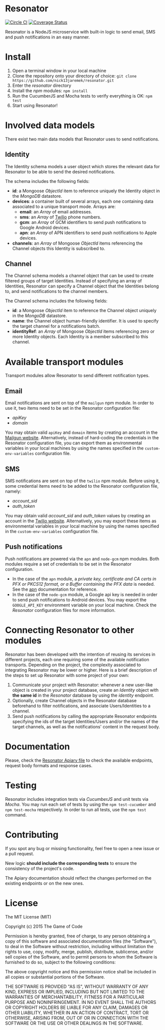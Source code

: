 Resonator
=========

[![Circle CI](https://circleci.com/gh/thegameofcode/resonator/tree/master.svg?style=svg)](https://circleci.com/gh/thegameofcode/resonator/tree/master)
[![Coverage Status](https://coveralls.io/repos/thegameofcode/resonator/badge.svg?branch=master&service=github)](https://coveralls.io/github/thegameofcode/resonator?branch=master)

Resonator is a NodeJS microservice with built-in logic to send email, SMS and push notifications in an easy manner.

# Install

1. Open a terminal window in your local machine
2. Clone the repository onto your directory of choice: `git clone https://github.com/nick13jaremek/resonator.git`
3. Enter the *resonator* directory
4. Install the *npm* modules: `npm install`
5. Run the CucumberJS and Mocha tests to verify everything is OK: `npm test`
6. Start using Resonator!

# Involved data models

There exist two main data models that Resonator uses to send notifications.

## Identity

The Identity schema models a user object which stores the relevant data for Resonator to be able to send the desired notifications.

The schema includes the following fields:
- **id**: a Mongoose *ObjectId* item to reference uniquely the Identity object in the *MongoDB* datastore.
- **devices**: a container built of several arrays, each one containing data associated to a unique transport mode. Arrays are:
  - **email**: an *Array* of email addresses.
  - **sms**: an *Array* of [Twilio](www.twilio.com) phone numbers.
  - **gcm**: an *Array* of GCM identifiers to send push notifications to Google Android devices.
  - **apn**: an *Array* of APN identifiers to send push notifications to Apple devices.
- **channels**: an *Array* of Mongoose *ObjectId* items referencing the Channel objects this Identity is subscribed to.

## Channel

The Channel schema models a channel object that can be used to create filtered groups of target Identities.
Instead of specifying an array of Identities, Resonator can specify a Channel object that the Identities belong to,
and send notifications to the channel members.

The Channel schema includes the following fields:
- **id**: a Mongoose *ObjectId* item to reference the Channel object uniquely in the *MongoDB* datastore.
- **name**: the Channel object human-friendly identifier. It is used to specify the target channel for a notifications batch.
- **identityRef**: an *Array* of Mongoose *ObjectId* items referencing zero or more Identity objects. Each Identity is a member subscribed to this channel.


# Available transport modules

Transport modules allow Resonator to send different notification types.

## Email

Email notifications are sent on top of the `mailgun` npm module. In order to use it, two items need to be set in the Resonator configuration file:
- *apiKey*
- *domain*

You may obtain valid `apiKey` and `domain` items by creating an account in the [Mailgun website](www.mailgun.com).
Alternatively, instead of hard-coding the credentials in the Resonator configuration file, you can export them as environmental variables in your local
machines by using the names specified in the `custom-env-variables` configuration file.


## SMS

SMS notifications are sent on top of the `twilio` npm module. Before using it, some credential items need to be added to the Resonator configuration file, namely:
- *account_sid*
- *auth_token*

You may obtain valid *account_sid* and *auth_token* values by creating an account in the [Twilio website](www.twilio.com).
Alternatively, you may export these items as environmental variables in your local machine by using the names specified in the `custom-env-variables` configuration file.


## Push notifications

Push notifications are powered via the `apn` and `node-gcm` npm modules. Both modules require a set of credentials to be set in the Resonator configuration.
- In the case of the `apn` module, a *private key, certificate and CA certs in PFX or PKCS12 format, or a Buffer containing the PFX data* is needed.
See the [apn](https://www.npmjs.com/package/apn) documentation for reference.
- In the case of the `node-gcm` module, a Google api key is needed in order to send push notifications to Android devices. You may export the `GOOGLE_API_KEY` environment
variable on your local machine. Check the *Resonator* configuration files for more information.

# Connecting Resonator to other modules

Resonator has been developed with the intention of reusing its services in different projects, each one requiring some of the available notification transports.
Depending on the project, the complexity associated to integrating Resonator may be lower or higher.
Here is a brief description of the steps to set up Resonator with some project of your own:

1. Communicate your project with Resonator: whenever a new user-like object is created in your project database, create an *Identity* object with **the same id** in the *Resonator* database by using the *identity* endpoint.
2. Optionally, create Channel objects in the Resonator database beforehand to filter notifications, and associate Users/Identities to a channel.
3. Send push notifications by calling the appropriate Resonator endpoints specifying the ids of the target Identities/Users and/or the names of the target channels, as well as the notifications' content in the request body.

# Documentation

Please, check the [ Resonator Apiary file](https://github.com/nick13jaremek/resonator/blob/master/apiary.apib) to check the available endpoints, request body formats and response cases.

# Testing

Resonator includes integration tests via *CucumberJS* and unit tests via *Mocha*. You may run each set of tests by using the `npm test-cucumber` and `npm test-mocha` respectively.
In order to run all tests, use the `npm test` command.

# Contributing

If you spot any bug or missing functionality, feel free to open a new issue or a pull request.

New logic **should include the corresponding tests** to ensure the consistency of the project's code.

The Apiary documentation should reflect the changes performed on the existing endpoints or on the new ones.

# License

The MIT License (MIT)

Copyright (c) 2015 The Game of Code

Permission is hereby granted, free of charge, to any person obtaining a copy
of this software and associated documentation files (the "Software"), to deal
in the Software without restriction, including without limitation the rights
to use, copy, modify, merge, publish, distribute, sublicense, and/or sell
copies of the Software, and to permit persons to whom the Software is
furnished to do so, subject to the following conditions:

The above copyright notice and this permission notice shall be included in all
copies or substantial portions of the Software.

THE SOFTWARE IS PROVIDED "AS IS", WITHOUT WARRANTY OF ANY KIND, EXPRESS OR
IMPLIED, INCLUDING BUT NOT LIMITED TO THE WARRANTIES OF MERCHANTABILITY,
FITNESS FOR A PARTICULAR PURPOSE AND NONINFRINGEMENT. IN NO EVENT SHALL THE
AUTHORS OR COPYRIGHT HOLDERS BE LIABLE FOR ANY CLAIM, DAMAGES OR OTHER
LIABILITY, WHETHER IN AN ACTION OF CONTRACT, TORT OR OTHERWISE, ARISING FROM,
OUT OF OR IN CONNECTION WITH THE SOFTWARE OR THE USE OR OTHER DEALINGS IN THE
SOFTWARE.
